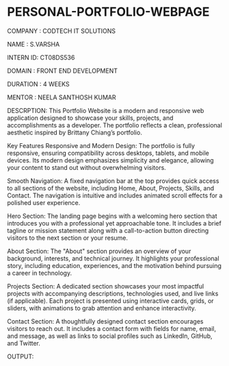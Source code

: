 # PERSONAL-PORTFOLIO-WEBPAGE


COMPANY : CODTECH IT SOLUTIONS

NAME :    S.VARSHA
 
INTERN ID: CT08DS536

DOMAIN :   FRONT END DEVELOPMENT

DURATION : 4 WEEKS

MENTOR :   NEELA SANTHOSH KUMAR

DESCRPTION:
         This Portfolio Website is a modern and responsive web application designed to showcase your skills, projects, and accomplishments as a developer. The portfolio reflects a clean, professional aesthetic inspired by Brittany Chiang’s portfolio.
         
Key Features
Responsive and Modern Design:
The portfolio is fully responsive, ensuring compatibility across desktops, tablets, and mobile devices.
Its modern design emphasizes simplicity and elegance, allowing your content to stand out without overwhelming visitors.

Smooth Navigation:
A fixed navigation bar at the top provides quick access to all sections of the website, including Home, About, Projects, Skills, and Contact.
The navigation is intuitive and includes animated scroll effects for a polished user experience.

Hero Section:
The landing page begins with a welcoming hero section that introduces you with a professional yet approachable tone.
It includes a brief tagline or mission statement along with a call-to-action button directing visitors to the next section or your resume.

About Section:
The "About" section provides an overview of your background, interests, and technical journey.
It highlights your professional story, including education, experiences, and the motivation behind pursuing a career in technology.

Projects Section:
A dedicated section showcases your most impactful projects with accompanying descriptions, technologies used, and live links (if applicable).
Each project is presented using interactive cards, grids, or sliders, with animations to grab attention and enhance interactivity.

Contact Section:
A thoughtfully designed contact section encourages visitors to reach out.
It includes a contact form with fields for name, email, and message, as well as links to social profiles such as LinkedIn, GitHub, and Twitter.

OUTPUT:
